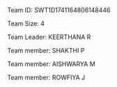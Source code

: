 Team ID: SWT1D1741164806148446

Team Size: 4

Team Leader: KEERTHANA R

Team member: SHAKTHI P

Team member: AISHWARYA M

Team member: ROWFIYA J
